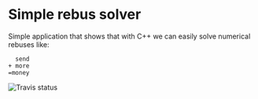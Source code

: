 # Simple rebus solver
Simple application that shows that with C++ we can easily solve numerical rebuses like:
```
  send
+ more
=money
```
![Travis status](https://travis-ci.org/AlekseyLobanov/SimpleRebusSolver.svg)